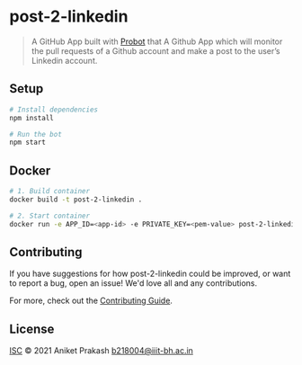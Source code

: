 # post-2-linkedin

> A GitHub App built with [Probot](https://github.com/probot/probot) that A Github App which will monitor the pull requests of a Github account and make a post to the user’s Linkedin account.

## Setup

```sh
# Install dependencies
npm install

# Run the bot
npm start
```

## Docker

```sh
# 1. Build container
docker build -t post-2-linkedin .

# 2. Start container
docker run -e APP_ID=<app-id> -e PRIVATE_KEY=<pem-value> post-2-linkedin
```

## Contributing

If you have suggestions for how post-2-linkedin could be improved, or want to report a bug, open an issue! We'd love all and any contributions.

For more, check out the [Contributing Guide](CONTRIBUTING.md).

## License

[ISC](LICENSE) © 2021 Aniket Prakash <b218004@iiit-bh.ac.in>
